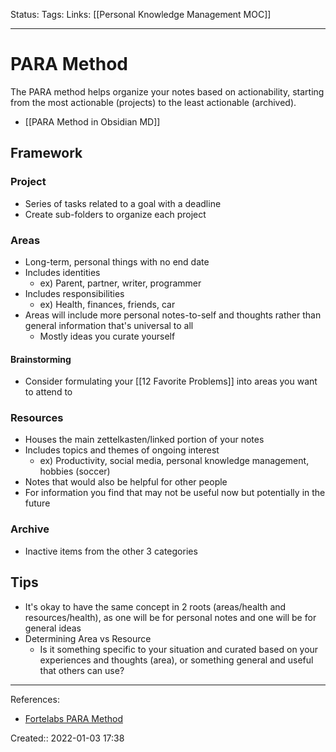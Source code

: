 Status: 
Tags: 
Links: [[Personal Knowledge Management MOC]]
___
# PARA Method
The PARA method helps organize your notes based on actionability, starting from the most actionable (projects) to the least actionable (archived).

- [[PARA Method in Obsidian MD]]
## Framework
### Project
- Series of tasks related to a goal with a deadline
- Create sub-folders to organize each project
### Areas
- Long-term, personal things with no end date
- Includes identities
	- ex) Parent, partner, writer, programmer
- Includes responsibilities
	- ex) Health, finances, friends, car
- Areas will include more personal notes-to-self and thoughts rather than general information that's universal to all
	- Mostly ideas you curate yourself
#### Brainstorming
- Consider formulating your [[12 Favorite Problems]] into areas you want to attend to
### Resources
- Houses the main zettelkasten/linked portion of your notes
- Includes topics and themes of ongoing interest
	- ex) Productivity, social media, personal knowledge management, hobbies (soccer)
- Notes that would also be helpful for other people
- For information you find that may not be useful now but potentially in the future
### Archive
- Inactive items from the other 3 categories
## Tips
- It's okay to have the same concept in 2 roots (areas/health and resources/health), as one will be for personal notes and one will be for general ideas
- Determining Area vs Resource
	- Is it something specific to your situation and curated based on your experiences and thoughts (area), or something general and useful that others can use?
___
References:
- [Fortelabs PARA Method](https://fortelabs.co/blog/para/)

Created:: 2022-01-03 17:38